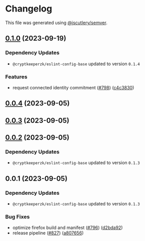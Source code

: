 # Changelog

This file was generated using [@jscutlery/semver](https://github.com/jscutlery/semver).

## [0.1.0](https://github.com/CryptKeeperZK/crypt-keeper-extension/compare/@cryptkeeperzk/manifest-bump-0.0.4...@cryptkeeperzk/manifest-bump-0.1.0) (2023-09-19)

### Dependency Updates

* `@cryptkeeperzk/eslint-config-base` updated to version `0.1.4`

### Features

* request connected identity commitment  ([#798](https://github.com/CryptKeeperZK/crypt-keeper-extension/issues/798)) ([c4c3830](https://github.com/CryptKeeperZK/crypt-keeper-extension/commit/c4c3830b5268d4cf9aaf96c22c2581e52020cb12))

## [0.0.4](https://github.com/CryptKeeperZK/crypt-keeper-extension/compare/@cryptkeeperzk/manifest-bump-0.0.3...@cryptkeeperzk/manifest-bump-0.0.4) (2023-09-05)

## [0.0.3](https://github.com/CryptKeeperZK/crypt-keeper-extension/compare/@cryptkeeperzk/manifest-bump-0.0.2...@cryptkeeperzk/manifest-bump-0.0.3) (2023-09-05)

## [0.0.2](https://github.com/CryptKeeperZK/crypt-keeper-extension/compare/@cryptkeeperzk/manifest-bump-0.0.1...@cryptkeeperzk/manifest-bump-0.0.2) (2023-09-05)

### Dependency Updates

* `@cryptkeeperzk/eslint-config-base` updated to version `0.1.3`
## 0.0.1 (2023-09-05)

### Dependency Updates

* `@cryptkeeperzk/eslint-config-base` updated to version `0.1.3`

### Bug Fixes

* optimize firefox build and manifest ([#796](https://github.com/CryptKeeperZK/crypt-keeper-extension/issues/796)) ([d2bda92](https://github.com/CryptKeeperZK/crypt-keeper-extension/commit/d2bda927621de06f8ec95cbbcc216fb1a73d154c))
* release pipeline ([#827](https://github.com/CryptKeeperZK/crypt-keeper-extension/issues/827)) ([a807656](https://github.com/CryptKeeperZK/crypt-keeper-extension/commit/a807656225317a410ce74a92243b634fcea84015))
